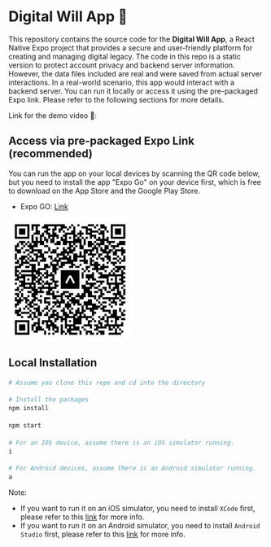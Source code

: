 
# Digital Will App 📱

This repository contains the source code for the **Digital Will App**, a React Native Expo project that provides a secure and user-friendly platform for creating and managing digital legacy.
The code in this repo is a static version to protect account privacy and backend server information. However, the data files included are real and were saved from actual server interactions. In a real-world scenario, this app would interact with a backend server. You can run it locally or access it using the pre-packaged Expo link. Please refer to the following sections for more details.


Link for the demo video 🎥: 

## Access via pre-packaged Expo Link (recommended)
You can run the app on your local devices by scanning the QR code below, but you need to install the app "Expo Go" on your device first, which is free to download on the App Store and the Google Play Store.
- Expo GO: [Link](https://expo.dev/go)

![](./readme_src/QRCode.png)

## Local Installation
```bash
# Assume you clone this repo and cd into the directory

# Install the packages
npm install

npm start

# For an IOS device, assume there is an iOS simulator running.
i

# For Android devices, assume there is an Android simulator running.
a
```
Note: 
- If you want to run it on an iOS simulator, you need to install `XCode` first, please refer to this [link](https://docs.expo.dev/workflow/ios-simulator/) for more info.
- If you want to run it on an Android simulator, you need to install `Android Studio` first, please refer to this [link](https://docs.expo.dev/workflow/android-studio-emulator/) for more info.



